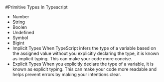 #Primitive Types In Typescript
* Number
* String
* Boolen
* Undefined
* Symbol 
* Bigint 
* Implicit Types
When TypeScript infers the type of a variable based on the assigned value without you explicitly declaring the type, it is known as implicit typing. This can make your code more concise.
* Explicit Types
When you explicitly declare the type of a variable, it is known as explicit typing. This can make your code more readable and helps prevent errors by making your intentions clear.